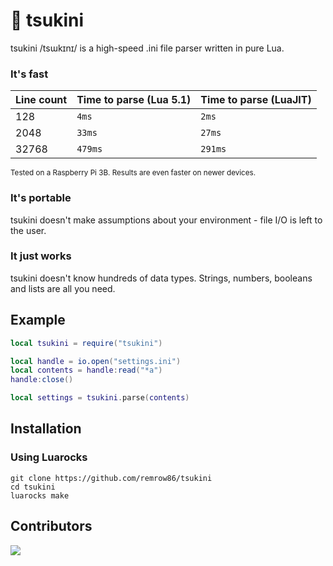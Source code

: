 # 🥒 tsukini
tsukini /tsɯkɪnɪ/ is a high-speed .ini file parser written in pure Lua.
### It's fast
| Line count | Time to parse (Lua 5.1) | Time to parse (LuaJIT) |
| ---------- | ----------------------- | ---------------------- |
| 128        | `4ms`                   | `2ms`                  |
| 2048       | `33ms`                  | `27ms`                 |
| 32768      | `479ms`                 | `291ms`                |

<sup>Tested on a Raspberry Pi 3B. Results are even faster on newer devices.</sup>
### It's portable
tsukini doesn't make assumptions about your environment - file I/O is left to the user.
### It just works
tsukini doesn't know hundreds of data types. Strings, numbers, booleans and lists are all you need.
## Example
```lua
local tsukini = require("tsukini")

local handle = io.open("settings.ini")
local contents = handle:read("*a")
handle:close()

local settings = tsukini.parse(contents)
```
## Installation
### Using Luarocks
```shell
git clone https://github.com/remrow86/tsukini
cd tsukini
luarocks make
```
## Contributors
<a href = "https://github.com/remrow86/tsukini/graphs/contributors"><img src = "https://contrib.rocks/image?repo=remrow86/tsukini&size=32x32"/></a>
